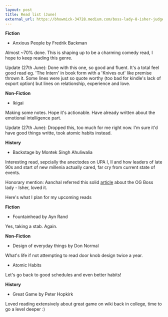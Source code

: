 ```yaml
---
layout: post
title: Read list (June)
external_url: https://bhowmick-34728.medium.com/boss-lady-8-isher-judge-ahluwalia-98cbdb2ea75a
---
```


<strong> Fiction </strong>
- Anxious People by Fredrik Backman

Almost ~70% done. This is shaping up to be a charming comedy read, I hope to keep reading this genre. 

Update (27th June): Done with this one, so good and fluent. It's a total feel good read eg. 'The Intern' in book form with a 'Knives out' like premise thrown it. Some lines were just so quote worthy (too bad for kindle's lack of export option) but lines on relationship, experience and love.

<strong> Non-Fiction </strong>
- Ikigai  

Making some notes. Hope it's actionable. Have already written about the emotional intelligence part.

Update (27th June): Dropped this, too much for me right now. I'm sure it'd have good things writte, took atomic habits instead.

<strong> History </strong>
- Backstage by Montek Singh Ahuliwalia

Interesting read, sepcially the anectodes on UPA I, II and how leaders of late 90s and start of new millenia actually cared, far cry from current state of events.

Honorary mention: Aanchal referred this solid <a href="https://bhowmick-34728.medium.com/boss-lady-8-isher-judge-ahluwalia-98cbdb2ea75a">article</a> about the OG Boss lady - Isher, loved it.


Here's what I plan for my upcoming reads

<strong> Fiction </strong>
- Fountainhead by Ayn Rand

Yes, taking a stab. Again.

<strong> Non-Fiction </strong>
- Design of everyday things by Don Normal

What's life if not attempting to read door knob design twice a year.

- Atomic Habits

Let's go back to good schedules and even better habits!

<strong> History </strong>
- Great Game by Peter Hopkirk

Loved reading extensively about great game on wiki back in college, time to go a level deeper :)
